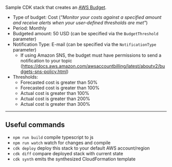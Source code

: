 Sample CDK stack that creates an [AWS Budget](https://docs.aws.amazon.com/awsaccountbilling/latest/aboutv2/budgets-managing-costs.html).

- Type of budget: Cost (_"Monitor your costs against a specified amount and receive alerts when your user-defined thresholds are met"_)
- Period: Monthly
- Budgeted amount: 50 USD (can be specified via the `BudgetThreshold` parameter)
- Notification Type: E-mail (can be specified via the `NotificationType` parameter)
    - If using Amazon SNS, the budget must have permissions to send a notification to your topic (https://docs.aws.amazon.com/awsaccountbilling/latest/aboutv2/budgets-sns-policy.html)
- Thresholds:
    - Forecasted cost is greater than 50%
    - Forecasted cost is greater than 100%
    - Actual cost is greater than 100%
    - Actual cost is greater than 200%
    - Actual cost is greater than 300%

----

## Useful commands

 * `npm run build`   compile typescript to js
 * `npm run watch`   watch for changes and compile
 * `cdk deploy`      deploy this stack to your default AWS account/region
 * `cdk diff`        compare deployed stack with current state
 * `cdk synth`       emits the synthesized CloudFormation template
